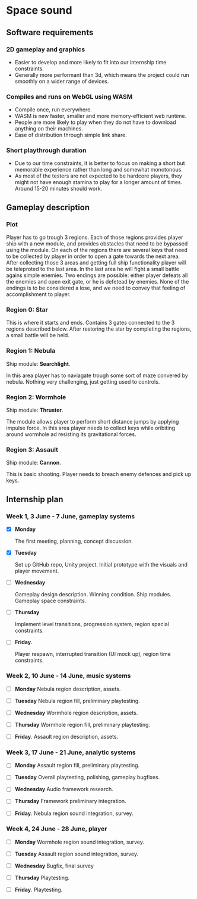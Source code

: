 # Space sound

## Software requirements

### 2D gameplay and graphics

- Easier to develop and more likely to fit into our internship time constraints.
- Generally more performant than 3d, which means the project could run smoothly on a wider range of devices.

### Compiles and runs on WebGL using WASM

- Compile once, run everywhere.
- WASM is new faster, smaller and more memory-efficient web runtime.
- People are more likely to play when they do not have to download anything on their machines.
- Ease of distribution through simple link share.

### Short playthrough duration

- Due to our time constraints, it is better to focus on making a short but memorable experience rather than long and somewhat monotonous.
- As most of the testers are not expected to be hardcore players, they might not have enough stamina to play for a longer amount of times. Around 15-20 minutes should work.

## Gameplay description

### Plot

Player has to go trough 3 regions. Each of those regions provides player ship with a new module, and provides obstacles that need to be bypassed using the module. On each of the regions there are several keys that need to be collected by player in order to open a gate towards the next area. After collecting those 3 areas and getting full ship functionality player will be teleproted to the last area. In the last area he will fight a small battle agains simple enemies. Two endings are possible: either player defeats all the enemies and open exit gate, or he is defetead by enemies. None of the endings is to be considered a lose, and we need to convey that feeling of accomplishment to player.

### Region 0: Star

This is where it starts and ends. Contains 3 gates connected to the 3 regions described below. After restoring the star by completing the regions, a small battle will be held.

### Region 1: Nebula

Ship module: **Searchlight**.

In this area player has to naviagate trough some sort of maze convered by nebula. Nothing very challenging, just getting used to controls.

### Region 2: Wormhole

Ship module: **Thruster**.

The module allows player to perform short distance jumps by applying impulse force. In this area player needs to collect keys while oribiting around wormhole ad resisting its gravitational forces.

### Region 3: Assault

Ship module: **Cannon**.

This is basic shooting. Player needs to breach enemy defences and pick up keys.

## Internship plan

### Week 1, 3 June - 7 June, gameplay systems

- [x] **Monday**
  
  The first meeting, planning, concept discussion.

- [x] **Tuesday**

  Set up GitHub repo, Unity project. Initial prototype with the visuals and player movement.

- [ ] **Wednesday**
  
  Gameplay design description. Winning condition. Ship modules. Gameplay space constraints.

- [ ] **Thursday**
  
  Implement level transitions, progression system, region spacial constraints.

- [ ] **Friday**.
  
  Player respawn, interrupted transition (UI mock up), region time constraints.

### Week 2, 10 June - 14 June, music systems

- [ ] **Monday**
  Nebula region description, assets.

- [ ] **Tuesday**
  Nebula region fill, preliminary playtesting.

- [ ] **Wednesday**
  Wormhole region description, assets.

- [ ] **Thursday**
  Wormhole region fill, preliminary playtesting.

- [ ] **Friday**.
  Assault region description, assets.

### Week 3, 17 June - 21 June, analytic systems

- [ ] **Monday**
  Assault region fill, preliminary playtesting.

- [ ] **Tuesday**
  Overall playtesting, polishing, gameplay bugfixes.

- [ ] **Wednesday**
  Audio framework research.

- [ ] **Thursday**
  Framework preliminary integration.

- [ ] **Friday**.
  Nebula region sound integration, survey.

### Week 4, 24 June - 28 June, player

- [ ] **Monday**
  Wormhole region sound integration, survey.

- [ ] **Tuesday**
  Assault region sound integration, survey.

- [ ] **Wednesday**
  Bugfix, final survey

- [ ] **Thursday**
  Playtesting.

- [ ] **Friday**.
  Playtesting.
